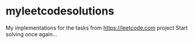 # myleetcodesolutions
My implementations for the tasks from https://leetcode.com project
Start solving once again...
